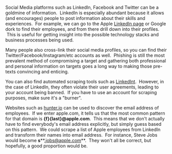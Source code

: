 Social Media platforms such as LinkedIn, Facebook and Twitter can be a goldmine of information.  LinkedIn is especially abundant because it allows (and encourages) people to post information about their skills and experiences.  For example, we can go to the Apple [LinkedIn page](https://www.linkedin.com/company/apple/) or Google dork to find their employees, and from there drill down into their profiles.  This is useful for getting insight into the possible technology stacks and business processes being used.

Many people also cross-link their social media profiles, so you can find their Twitter/Facebook/Instagram/etc accounts as well.  Phishing is still the most prevalent method of compromising a target and gathering both professional and personal information on targets goes a long way to making those pre-texts convincing and enticing.

You can also find automated scraping tools such as [LinkedInt](https://github.com/vysecurity/LinkedInt).  However, in the case of LinkedIn, they often violate their user agreements, leading to your account being banned.  If you have to use an account for scraping purposes, make sure it's a "burner".

Websites such as [hunter.io](https://hunter.io/) can be used to discover the email address of employees.  If we enter apple.com, it tells us that the most common pattern for that domain is **{f}{last}@apple.com**.  This means that we don't actually have to find everybody's email address explicitly, but simply guess based on this pattern.  We could scrape a list of Apple employees from LinkedIn and transform their names into email address.  For instance, Steve Jobs would become **s****.jobs@apple.com**.  They won't all be correct, but hopefully, a good proportion would be.